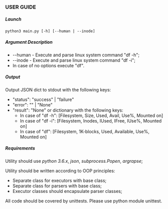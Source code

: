 ### USER GUIDE
##### Launch
    python3 main.py [-h] [--human | --inode]

##### Argument Description
- --human - Execute and parse linux system command "df -h";
- --inode - Execute and parse linux system command "df -i";
- In case of no options execute "df".

##### Output
Output JSON dict to stdout with the following keys:
- "status": "success" | "failure"
- "error": "<error message>" | "None"
- "result": "None" or dictionary with the following keys: 
    - In case of "df -h": [Filesystem, Size, Used, Avail, Use%, Mounted on]
    - In case of "df -i": [Filesystem, Inodes, IUsed, IFree, IUse%, Mounted on]
    - In case of "df": [Filesystem, 1K-blocks, Used, Available, Use%, Mounted on]

##### Requirements
Utility should use *python 3.6.x*, *json*, *subprocess.Popen*, *argrapse*;

Utility should be written according to OOP principles:
- Separate class for executors with base class;
- Separate class for parsers with base class;
- Executor classes should encapsulate parser classes;

All code should be covered by unittests. Please use python module unittest.

